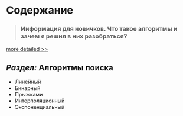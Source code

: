 # Содержание

> ### Информация для новичков. Что такое алгоритмы и зачем я решил в них разобраться?

[more detailed >>](адрес "Описание")

## _Раздел:_ **Алгоритмы поиска**

* Линейный
* Бинарный
* Прыжками
* Интерполяционный
* Экспоненциальный
